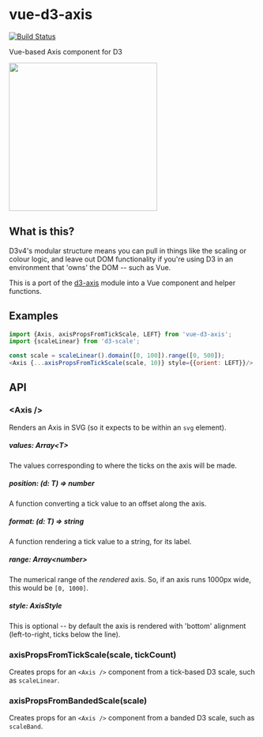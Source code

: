 # vue-d3-axis

[![Build Status](https://travis-ci.org/seevee/vue-d3-axis.svg?branch=master)](https://travis-ci.org/seevee/vue-d3-axis)

Vue-based Axis component for D3

<img src="http://i.imgur.com/lfNZ6RN.png" width="300">

## What is this?

D3v4's modular structure means you can pull in things like the scaling or colour logic, and leave out DOM functionality if you're using D3 in an environment that 'owns' the DOM -- such as Vue.

This is a port of the [d3-axis](https://github.com/d3/d3-axis) module into a Vue component and helper functions.

## Examples

```js
import {Axis, axisPropsFromTickScale, LEFT} from 'vue-d3-axis';
import {scaleLinear} from 'd3-scale';

const scale = scaleLinear().domain([0, 100]).range([0, 500]);
<Axis {...axisPropsFromTickScale(scale, 10)} style={{orient: LEFT}}/>
```
## API

### &lt;Axis />

Renders an Axis in SVG (so it expects to be within an `svg` element).

##### values: Array&lt;T>

The values corresponding to where the ticks on the axis will be made.

##### position: (d: T) => number

A function converting a tick value to an offset along the axis.

##### format: (d: T) => string

A function rendering a tick value to a string, for its label.

##### range: Array&lt;number>

The numerical range of the *rendered* axis. So, if an axis runs 1000px wide, this would be `[0, 1000]`.

##### style: AxisStyle

This is optional -- by default the axis is rendered with 'bottom' alignment (left-to-right, ticks below the line).

### axisPropsFromTickScale(scale, tickCount)

Creates props for an `<Axis />` component from a tick-based D3 scale, such as `scaleLinear`.

### axisPropsFromBandedScale(scale)

Creates props for an `<Axis />` component from a banded D3 scale, such as `scaleBand`.
